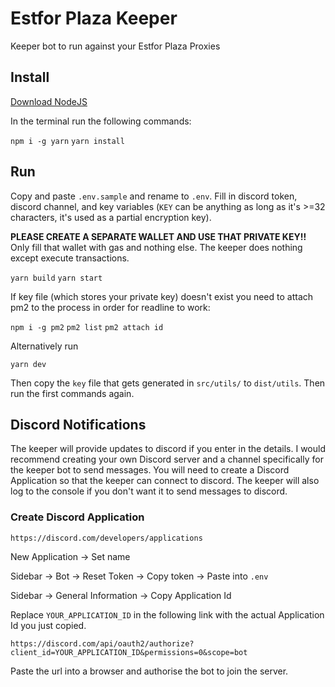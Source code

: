 # Estfor Plaza Keeper

Keeper bot to run against your Estfor Plaza Proxies

## Install

[Download NodeJS](https://nodejs.org/en/download)

In the terminal run the following commands:

`npm i -g yarn`
`yarn install`

## Run

Copy and paste `.env.sample` and rename to `.env`. Fill in discord token, discord channel, and key variables (`KEY` can be anything as long as it's >=32 characters, it's used as a partial encryption key).

**PLEASE CREATE A SEPARATE WALLET AND USE THAT PRIVATE KEY!!** Only fill that wallet with gas and nothing else. The keeper does nothing except execute transactions.

`yarn build`
`yarn start`

If key file (which stores your private key) doesn't exist you need to attach pm2 to the process in order for readline to work:

`npm i -g pm2`
`pm2 list`
`pm2 attach id`

Alternatively run

`yarn dev`

Then copy the `key` file that gets generated in `src/utils/` to `dist/utils`. Then run the first commands again.

## Discord Notifications

The keeper will provide updates to discord if you enter in the details. I would recommend creating your own Discord server
and a channel specifically for the keeper bot to send messages. You will need to create a Discord Application so that the keeper
can connect to discord. The keeper will also log to the console if you don't want it to send messages to discord.

### Create Discord Application

`https://discord.com/developers/applications`

New Application -> Set name

Sidebar -> Bot -> Reset Token -> Copy token -> Paste into `.env`

Sidebar -> General Information -> Copy Application Id

Replace `YOUR_APPLICATION_ID` in the following link with the actual Application Id you just copied.

`https://discord.com/api/oauth2/authorize?client_id=YOUR_APPLICATION_ID&permissions=0&scope=bot`

Paste the url into a browser and authorise the bot to join the server.
